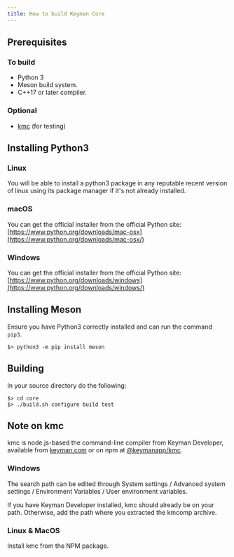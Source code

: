 ```yaml
---
title: How to build Keyman Core
---
```


## Prerequisites

### To build

*   Python 3
*   Meson build system.
*   C++17 or later compiler.

### Optional

*   [kmc](https://keyman.com/developer/download) (for testing)

## Installing Python3

### Linux

You will be able to install a python3 package in any reputable recent version of
linux using its package manager if it's not already installed.

### macOS

You can get the official installer from the official Python site:
[https://www.python.org/downloads/mac-osx](https://www.python.org/downloads/mac-osx/)

### Windows

You can get the official installer from the official Python site:
[https://www.python.org/downloads/windows](https://www.python.org/downloads/windows/)

## Installing Meson

Ensure you have Python3 correctly installed and can run the command `pip3`.

    $> python3 -m pip install meson

## Building

In your source directory do the following:

    $> cd core
    $> ./build.sh configure build test

## Note on kmc

kmc is node.js-based the command-line compiler from Keyman Developer, available
from [keyman.com](https://keyman.com/developer/) or on npm at
[@keymanapp/kmc](https://npmjs.com/package/@keymanapp/kmc).

### Windows

The search path can be edited through System settings / Advanced system settings
/ Environment Variables / User environment variables.

If you have Keyman Developer installed, kmc should already be on your path.
Otherwise, add the path where you extracted the kmcomp archive.

### Linux & MacOS

Install kmc from the NPM package.
